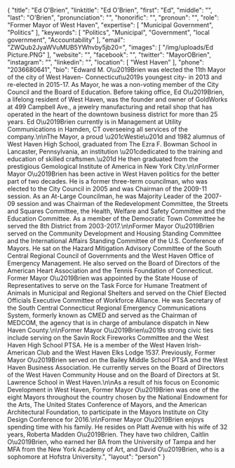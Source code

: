 {
  "title": "Ed O'Brien",
  "linktitle": "Ed O'Brien",
  "first": "Ed",
  "middle": "",
  "last": "O'Brien",
  "pronunciation": "",
  "honorific": "",
  "pronoun": "",
  "role": "Former Mayor of West Haven",
  "expertise": [
    "Municipal Government",
    "Politics"
  ],
  "keywords": [
    "Politics",
    "Municipal",
    "Government",
    "local government",
    "Accountability"
  ],
  "email": "ZWQub2JyaWVuMUB5YWhvby5jb20=",
  "images": [
    "/img/uploads/Ed Picture.PNG"
  ],
  "website": "",
  "facebook": "",
  "twitter": "MayorOBrien",
  "instagram": "",
  "linkedin": "",
  "location": [
    "West Haven"
  ],
  "phone": "2036680641",
  "bio": "Edward M. O\u2019Brien was elected the 11th Mayor of the city of West Haven- Connecticut\u2019s youngest city- in 2013 and re-elected in 2015-17. As Mayor, he was a non-voting member of the City Council and the Board of Education. Before taking office, Ed O\u2019Brien, a lifelong resident of West Haven, was the founder and owner of GoldWorks at 499 Campbell Ave., a jewelry manufacturing and retail shop that has operated in the heart of the downtown business district for more than 25 years. Ed O\u2019Brien currently is in Management at Utility Communications in Hamden, CT overseeing all services of the company.\n\nThe Mayor, a proud \u201cWestie\u201d and 1982 alumnus of West Haven High School, graduated from The Ezra F. Bowman School in Lancaster, Pennsylvania, an institution \u201cdedicated to the training and education of skilled craftsmen.\u201d He then graduated from the prestigious Gemological Institute of America in New York City.\n\nFormer Mayor O\u2019Brien has been active in West Haven politics for the better part of two decades. He is a former three-term councilman, who was elected to the City Council in 2005 and was Chairman of the 2009-11 session. As an At-Large Councilman, he was Majority Leader of the 2007-09 session and was Chairman of the Redevelopment Committee, the Streets and Squares Committee, the Health, Welfare and Safety Committee and the Education Committee. As a member of the Democratic Town Committee he served the 8th District from 2003-2017.\n\nFormer Mayor O\u2019Brien served on the Community Development and Housing Standing Committee and the International Affairs Standing Committee of the U.S. Conference of Mayors. He sat on the Hazard Mitigation Advisory Committee of the South Central Regional Council of Governments and the West Haven Office of Emergency Management. He also served on the Board of Directors of the American Heart Association and the Tennis Foundation of Connecticut. Former Mayor O\u2019Brien was appointed by the State House of Representatives to serve on the Task Force for Humane Treatment of Animals in Municipal and Regional Shelters and served on the Chief Elected Officials Executive Committee of Workforce Alliance. He was Secretary of the South Central Connecticut Regional Emergency Communications System, formerly known as CMED and served as the Chairman of MEDCOM, the agency that is in charge of ambulance dispatch in New Haven County.\n\nFormer Mayor O\u2019Brien\u2019s strong civic ties include serving on the Savin Rock Fireworks Committee and the West Haven High School PTSA. He is a member of the West Haven Irish-American Club and the West Haven Elks Lodge 1537. Previously, Former Mayor O\u2019Brien served on the Bailey Middle School PTSA and the West Haven Business Association. He currently serves on the Board of Directors of the West Haven Community House and on the Board of Directors at St. Lawrence School in West Haven.\n\nAs a result of his focus on Economic Development in West Haven, Former Mayor O\u2019Brien was one of the eight Mayors throughout the country chosen by the National Endowment for the Arts, The United States Conference of Mayors, and the American Architectural Foundation, to participate in the Mayors Institute on City Design Conference for 2016.\n\nFormer Mayor O\u2019Brien enjoys spending time with his family. He resides on Platt Avenue with his wife of 32 years, Roberta Madden O\u2019Brien. They have two children, Caitlin O\u2019Brien, who earned her BA from the University of Tampa and her MFA from the New York Academy of Art, and David O\u2019Brien, who is a sophomore at Hofstra University.",
  "layout": "person"
}
